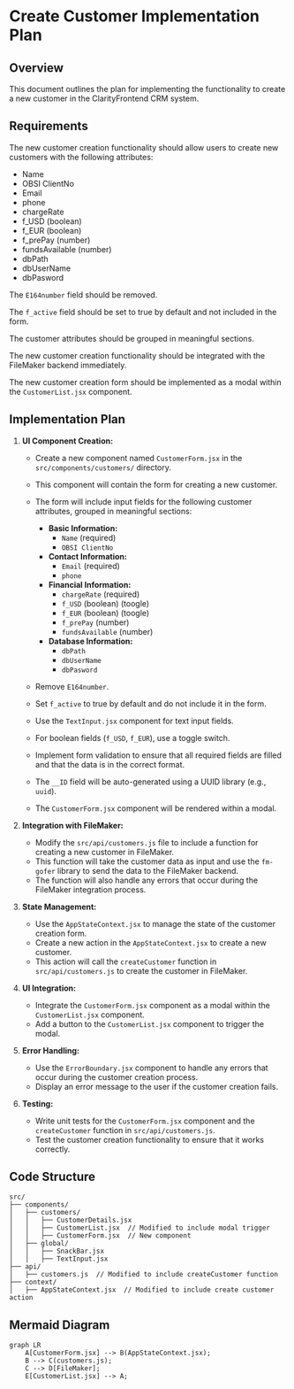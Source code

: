 # Create Customer Implementation Plan

## Overview

This document outlines the plan for implementing the functionality to create a new customer in the ClarityFrontend CRM system.

## Requirements

The new customer creation functionality should allow users to create new customers with the following attributes:

*   Name
*   OBSI ClientNo
*   Email
*   phone
*   chargeRate
*   f\_USD (boolean)
*   f\_EUR (boolean)
*   f\_prePay (number)
*   fundsAvailable (number)
*   dbPath
*   dbUserName
*   dbPasword

The `E164number` field should be removed.

The `f_active` field should be set to true by default and not included in the form.

The customer attributes should be grouped in meaningful sections.

The new customer creation functionality should be integrated with the FileMaker backend immediately.

The new customer creation form should be implemented as a modal within the `CustomerList.jsx` component.

## Implementation Plan

1.  **UI Component Creation:**

    *   Create a new component named `CustomerForm.jsx` in the `src/components/customers/` directory.
    *   This component will contain the form for creating a new customer.
    *   The form will include input fields for the following customer attributes, grouped in meaningful sections:

        *   **Basic Information:**
            *   `Name` (required)
            *   `OBSI ClientNo`
        *   **Contact Information:**
            *   `Email`  (required)
            *   `phone`
        *   **Financial Information:**
            *   `chargeRate`  (required)
            *   `f_USD` (boolean) (toogle)
            *   `f_EUR` (boolean) (toogle)
            *   `f_prePay` (number)
            *   `fundsAvailable` (number)
        *   **Database Information:**
            *   `dbPath`
            *   `dbUserName`
            *   `dbPasword`
    *   Remove `E164number`.
    *   Set `f_active` to true by default and do not include it in the form.
    *   Use the `TextInput.jsx` component for text input fields.
    *   For boolean fields (`f_USD`, `f_EUR`), use a toggle switch.
    *   Implement form validation to ensure that all required fields are filled and that the data is in the correct format.
    *   The `__ID` field will be auto-generated using a UUID library (e.g., `uuid`).
    *   The `CustomerForm.jsx` component will be rendered within a modal.

2.  **Integration with FileMaker:**

    *   Modify the `src/api/customers.js` file to include a function for creating a new customer in FileMaker.
    *   This function will take the customer data as input and use the `fm-gofer` library to send the data to the FileMaker backend.
    *   The function will also handle any errors that occur during the FileMaker integration process.

3.  **State Management:**

    *   Use the `AppStateContext.jsx` to manage the state of the customer creation form.
    *   Create a new action in the `AppStateContext.jsx` to create a new customer.
    *   This action will call the `createCustomer` function in `src/api/customers.js` to create the customer in FileMaker.

4.  **UI Integration:**

    *   Integrate the `CustomerForm.jsx` component as a modal within the `CustomerList.jsx` component.
    *   Add a button to the `CustomerList.jsx` component to trigger the modal.

5.  **Error Handling:**

    *   Use the `ErrorBoundary.jsx` component to handle any errors that occur during the customer creation process.
    *   Display an error message to the user if the customer creation fails.

6.  **Testing:**

    *   Write unit tests for the `CustomerForm.jsx` component and the `createCustomer` function in `src/api/customers.js`.
    *   Test the customer creation functionality to ensure that it works correctly.

## Code Structure

```
src/
├── components/
│   ├── customers/
│   │   ├── CustomerDetails.jsx
│   │   ├── CustomerList.jsx  // Modified to include modal trigger
│   │   ├── CustomerForm.jsx  // New component
│   ├── global/
│   │   ├── SnackBar.jsx
│   │   ├── TextInput.jsx
├── api/
│   ├── customers.js  // Modified to include createCustomer function
├── context/
│   ├── AppStateContext.jsx  // Modified to include create customer action
```

## Mermaid Diagram

```mermaid
graph LR
    A[CustomerForm.jsx] --> B(AppStateContext.jsx);
    B --> C(customers.js);
    C --> D[FileMaker];
    E[CustomerList.jsx] --> A;